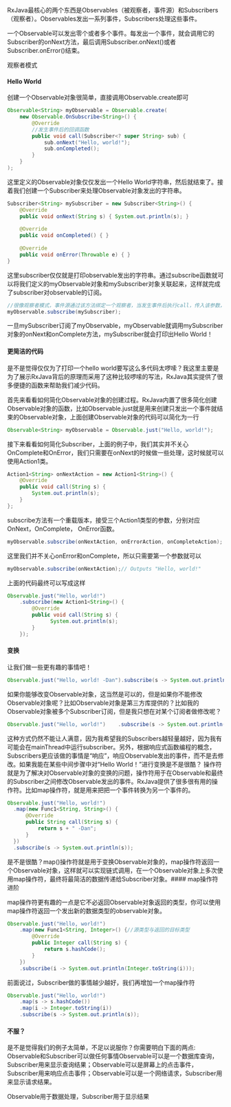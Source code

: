 RxJava最核心的两个东西是Observables（被观察者，事件源）和Subscribers（观察者）。Observables发出一系列事件，Subscribers处理这些事件。

一个Observable可以发出零个或者多个事件。每发出一个事件，就会调用它的Subscriber的onNext方法，最后调用Subscriber.onNext()或者Subscriber.onError()结束。


观察者模式

#### Hello World

创建一个Observable对象很简单，直接调用Observable.create即可

```java
Observable<String> myObservable = Observable.create(
    new Observable.OnSubscribe<String>() {
        @Override
        //发生事件后的回调函数
        public void call(Subscriber<? super String> sub) {
            sub.onNext("Hello, world!");
            sub.onCompleted();
        }
    }
);
```

这里定义的Observable对象仅仅发出一个Hello World字符串，然后就结束了。接着我们创建一个Subscriber来处理Observable对象发出的字符串。

```java
Subscriber<String> mySubscriber = new Subscriber<String>() {
    @Override
    public void onNext(String s) { System.out.println(s); }
 
    @Override
    public void onCompleted() { }
 
    @Override
    public void onError(Throwable e) { }
}
```

这里subscriber仅仅就是打印observable发出的字符串。通过subscribe函数就可以将我们定义的myObservable对象和mySubscriber对象关联起来，这样就完成了subscriber对observable的订阅。

```java
//很像观察者模式，事件源通过该方法绑定一个观察者，当发生事件后执行call，传入该参数，调用观察者方法
myObservable.subscribe(mySubscriber);
```

一旦mySubscriber订阅了myObservable，myObservable就调用mySubscriber对象的onNext和onComplete方法，mySubscriber就会打印出Hello World！

#### 更简洁的代码

是不是觉得仅仅为了打印一个hello world要写这么多代码太啰嗦？我这里主要是为了展示RxJava背后的原理而采用了这种比较啰嗦的写法，RxJava其实提供了很多便捷的函数来帮助我们减少代码。

首先来看看如何简化Observable对象的创建过程。RxJava内置了很多简化创建Observable对象的函数，比如Observable.just就是用来创建只发出一个事件就结束的Observable对象，上面创建Observable对象的代码可以简化为一行

```java
Observable<String> myObservable = Observable.just("Hello, world!");
```

接下来看看如何简化Subscriber，上面的例子中，我们其实并不关心OnComplete和OnError，我们只需要在onNext的时候做一些处理，这时候就可以使用Action1类。

```java
Action1<String> onNextAction = new Action1<String>() {
    @Override
    public void call(String s) {
        System.out.println(s);
    }
};
```

subscribe方法有一个重载版本，接受三个Action1类型的参数，分别对应OnNext，OnComplete， OnError函数。

```java
myObservable.subscribe(onNextAction, onErrorAction, onCompleteAction);
```

这里我们并不关心onError和onComplete，所以只需要第一个参数就可以

```java
myObservable.subscribe(onNextAction);// Outputs "Hello, world!"
```

上面的代码最终可以写成这样

```java
Observable.just("Hello, world!")
    .subscribe(new Action1<String>() {
        @Override
        public void call(String s) {
              System.out.println(s);
        }
    });
```

#### 变换

让我们做一些更有趣的事情吧！

```java
Observable.just("Hello, world! -Dan").subscribe(s -> System.out.println(s));
```

如果你能够改变Observable对象，这当然是可以的，但是如果你不能修改Observable对象呢？比如Observable对象是第三方库提供的？比如我的Observable对象被多个Subscriber订阅，但是我只想在对某个订阅者做修改呢？

```java
Observable.just("Hello, world!")    .subscribe(s -> System.out.println(s + " -Dan"));
```

这种方式仍然不能让人满意，因为我希望我的Subscribers越轻量越好，因为我有可能会在mainThread中运行subscriber。另外，根据响应式函数编程的概念，Subscribers更应该做的事情是“响应”，响应Observable发出的事件，而不是去修改。如果我能在某些中间步骤中对“Hello World！”进行变换是不是很酷？
操作符就是为了解决对Observable对象的变换的问题，操作符用于在Observable和最终的Subscriber之间修改Observable发出的事件。RxJava提供了很多很有用的操作符。比如map操作符，就是用来把把一个事件转换为另一个事件的。

```java
Observable.just("Hello, world!")
  .map(new Func1<String, String>() {
      @Override
      public String call(String s) {
          return s + " -Dan";
      }
  })
  .subscribe(s -> System.out.println(s));
```

是不是很酷？map()操作符就是用于变换Observable对象的，map操作符返回一个Observable对象，这样就可以实现链式调用，在一个Observable对象上多次使用map操作符，最终将最简洁的数据传递给Subscriber对象。#### map操作符进阶

map操作符更有趣的一点是它不必返回Observable对象返回的类型，你可以使用map操作符返回一个发出新的数据类型的observable对象。

```java
Observable.just("Hello, world!")
    .map(new Func1<String, Integer>() {//源类型与返回的目标类型
        @Override
        public Integer call(String s) {
            return s.hashCode();
        }
    })
    .subscribe(i -> System.out.println(Integer.toString(i)));
```

前面说过，Subscriber做的事情越少越好，我们再增加一个map操作符

```java
Observable.just("Hello, world!")
    .map(s -> s.hashCode())
    .map(i -> Integer.toString(i))
    .subscribe(s -> System.out.println(s));
```

#### 不服？

是不是觉得我们的例子太简单，不足以说服你？你需要明白下面的两点:
Observable和Subscriber可以做任何事情Observable可以是一个数据库查询，Subscriber用来显示查询结果；Observable可以是屏幕上的点击事件，Subscriber用来响应点击事件；Observable可以是一个网络请求，Subscriber用来显示请求结果。

Observable用于数据处理，Subscriber用于显示结果

